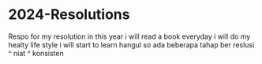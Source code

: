 # 2024-Resolutions
Respo for my resolution in this year
i will read a book everyday
i will do my healty life style
i will start to learn hangul
so ada beberapa tahap ber reslusi
^ niat
^ konsisten

